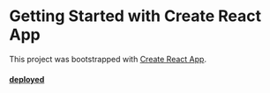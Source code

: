 # Getting Started with Create React App

This project was bootstrapped with [Create React App](https://github.com/facebook/create-react-app).

#### [deployed](https://binamagarai005.netlify.app)
